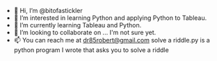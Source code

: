 - 👋 Hi, I’m @bitofastickler
- 👀 I’m interested in learning Python and applying Python to Tableau.
- 🌱 I’m currently learning Tableau and Python.
- 💞️ I’m looking to collaborate on ... I'm not sure yet.
- 📫 You can reach me at dr85robert@gmail.com
solve a riddle.py is a python program I wrote that asks you to solve a riddle
<!---
bitofastickler/bitofastickler is a ✨ special ✨ repository because its `README.md` (this file) appears on your GitHub profile.
You can click the Preview link to take a look at your changes.
--->
